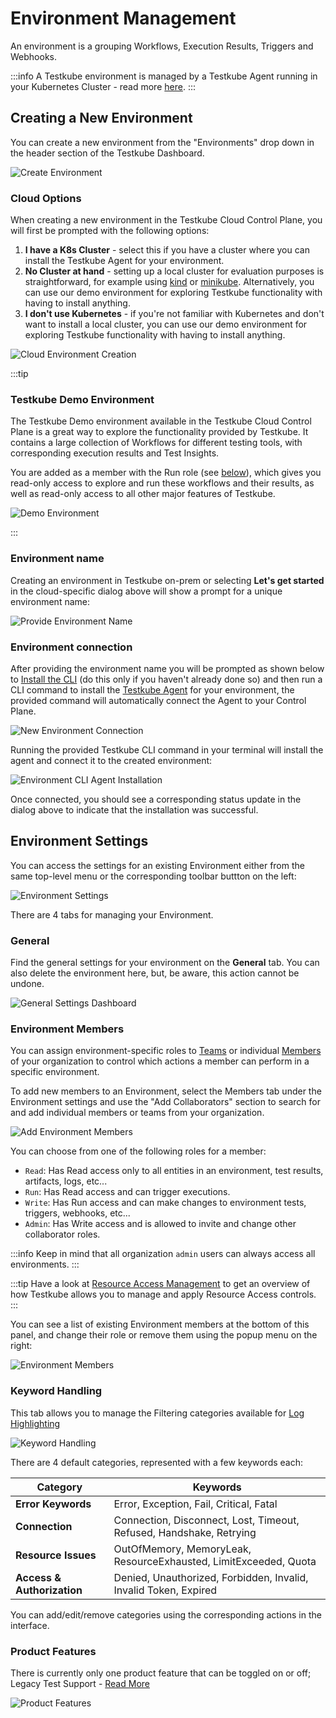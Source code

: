 # Environment Management

An environment is a grouping Workflows, Execution Results, Triggers and Webhooks.

:::info
A Testkube environment is managed by a Testkube Agent running in your Kubernetes Cluster - read more [here](../../articles/architecture.md).
:::

## Creating a New Environment

You can create a new environment from the "Environments" drop down in the header section of the Testkube Dashboard.

![Create Environment](../../img/create-environment.png)

### Cloud Options

When creating a new environment in the Testkube Cloud Control Plane, you will first be prompted with the following options:

1. **I have a K8s Cluster** - select this if you have a cluster where you can install the Testkube Agent for your
   environment.
2. **No Cluster at hand** - setting up a local cluster for evaluation purposes is straightforward, for example using [kind](https://kind.sigs.k8s.io/)
   or [minikube](https://minikube.sigs.k8s.io/docs/). Alternatively, you can use our demo environment for exploring Testkube functionality with having to install anything.
3. **I don't use Kubernetes** - if you're not familiar with Kubernetes and don't want to install a local cluster, you can use
   our demo environment for exploring Testkube functionality with having to install anything.

![Cloud Environment Creation](../../img/cloud-create-environment.png)

:::tip

### Testkube Demo Environment

The Testkube Demo environment available in the Testkube Cloud Control Plane is a great way to explore the functionality provided by Testkube.
It contains a large collection of Workflows for different testing tools, with corresponding execution results and
Test Insights.

You are added as a member with the Run role (see [below](/testkube-pro/articles/environment-management#environment-members)),
which gives you read-only access to explore and run these workflows and their results, as well as read-only access to
all other major features of Testkube.

![Demo Environment](../../img/demo-environment.png)

:::

### Environment name

Creating an environment in Testkube on-prem or selecting **Let's get started** in the cloud-specific dialog above will show
a prompt for a unique environment name:

![Provide Environment Name](../../img/create-environment-name.png)

### Environment connection

After providing the environment name you will be prompted as shown below to [Install the CLI](/articles/install/cli)
(do this only if you haven't already done so) and then run a CLI command to install the
[Testkube Agent](/articles/install/standalone-agent) for your environment, the provided command will automatically
connect the Agent to your Control Plane.

![New Environment Connection](../../img/new-environment-connection.png)

Running the provided Testkube CLI command in your terminal will install the agent and connect it to the created environment:

![Environment CLI Agent Installation](../../img/environment-cli-agent-install.png)

Once connected, you should see a corresponding status update in the dialog above to indicate that the installation
was successful.

## Environment Settings

You can access the settings for an existing Environment either from the same top-level menu or the corresponding
toolbar buttton on the left:

![Environment Settings](../../img/environment-settings.png)

There are 4 tabs for managing your Environment.

### General

Find the general settings for your environment on the **General** tab. You can also delete the environment here, but, be aware, this action cannot be undone.

![General Settings Dashboard](../../img/general-settings-dashboard-072024.png)

### Environment Members

You can assign environment-specific roles to [Teams](/articles/teams) or individual [Members](/testkube-pro/articles/organization-management#members) of your organization to control which
actions a member can perform in a specific environment.

To add new members to an Environment, select the Members tab under the Environment settings and use the "Add Collaborators"
section to search for and add individual members or teams from your organization.

![Add Environment Members](../../img/add-environment-members.png)

You can choose from one of the following roles for a member:

- `Read`: Has Read access only to all entities in an environment, test results, artifacts, logs, etc...
- `Run`: Has Read access and can trigger executions.
- `Write`: Has Run access and can make changes to environment tests, triggers, webhooks, etc...
- `Admin`: Has Write access and is allowed to invite and change other collaborator roles.

:::info
Keep in mind that all organization `admin` users can always access all environments.
:::

:::tip
Have a look at [Resource Access Management](/articles/resource-access-management) to get an overview of how Testkube
allows you to manage and apply Resource Access controls.
:::

You can see a list of existing Environment members at the bottom of this panel, and change their role or remove them
using the popup menu on the right:

![Environment Members](../../img/environment-members.png)

### Keyword Handling

This tab allows you to manage the Filtering categories available for [Log Highlighting](/testkube-pro/articles/log-highlighting)

![Keyword Handling](../../img/environment-keyword-handling.png)

There are 4 default categories, represented with a few keywords each:

| Category                   | Keywords                                                            |
| -------------------------- | ------------------------------------------------------------------- |
| **Error Keywords**         | Error, Exception, Fail, Critical, Fatal                             |
| **Connection**             | Connection, Disconnect, Lost, Timeout, Refused, Handshake, Retrying |
| **Resource Issues**        | OutOfMemory, MemoryLeak, ResourceExhausted, LimitExceeded, Quota    |
| **Access & Authorization** | Denied, Unauthorized, Forbidden, Invalid, Invalid Token, Expired    |

You can add/edit/remove categories using the corresponding actions in the interface.

### Product Features

There is currently only one product feature that can be toggled on or off; Legacy Test Support - [Read More](/articles/legacy-features)

![Product Features](../../img/environment-product-features.png)

[installing]: ../../articles/install/multi-cluster-old.md
